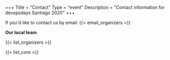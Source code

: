+++
Title = "Contact"
Type = "event"
Description = "Contact information for devopsdays Santiago 2020"
+++

If you'd like to contact us by email: {{< email_organizers >}}

**Our local team**

{{< list_organizers >}}


{{< list_core >}}
